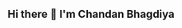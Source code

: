 ## Hi there 👋 I'm Chandan Bhagdiya

<!--
<img alt="Chandan Bhagdiya's GitHub stats" align="left" width="47%" src="https://github-readme-stats.vercel.app/api?username=Chandan-2606"/>
<img alt="Top Langs" align="left" width="47%" src="https://github-readme-stats.vercel.app/api/top-langs/?username=Chandan-2606&layout=compact"/>


**Chandan-2606/Chandan-2606** is a ✨ _special_ ✨ repository because its `README.md` (this file) appears on your GitHub profile.

Here are some ideas to get you started:

- 🔭 I’m currently working on ...
- 🌱 I’m currently learning ...
- 👯 I’m looking to collaborate on ...
- 🤔 I’m looking for help with ...
- 💬 Ask me about ...
- 📫 How to reach me: ...
- 😄 Pronouns: ...
- ⚡ Fun fact: ...
-->
